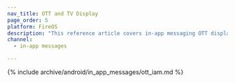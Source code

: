 ```yaml
---
nav_title: OTT and TV Display
page_order: 5
platform: FireOS
description: "This reference article covers in-app messaging OTT display information for your Android application."
channel:
  - in-app messages

---
```


{% include archive/android/in_app_messages/ott_iam.md %}
